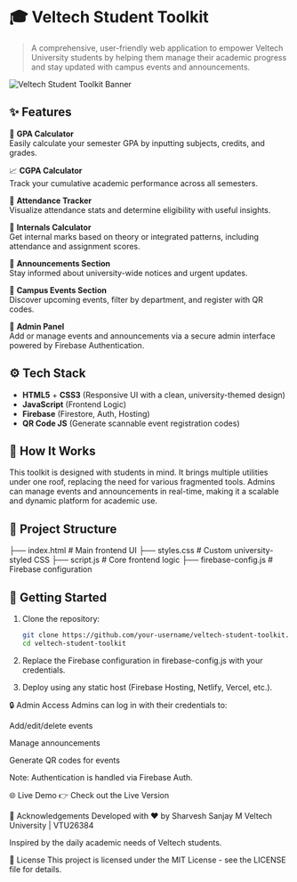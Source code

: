 # 🎓 Veltech Student Toolkit

> A comprehensive, user-friendly web application to empower Veltech University students by helping them manage their academic progress and stay updated with campus events and announcements.

![Veltech Student Toolkit Banner](https://toolkitvtu.netlify.app/logos/logo.png)

## ✨ Features

🔢 **GPA Calculator**  
Easily calculate your semester GPA by inputting subjects, credits, and grades.

📈 **CGPA Calculator**  
Track your cumulative academic performance across all semesters.

📅 **Attendance Tracker**  
Visualize attendance stats and determine eligibility with useful insights.

🧮 **Internals Calculator**  
Get internal marks based on theory or integrated patterns, including attendance and assignment scores.

📢 **Announcements Section**  
Stay informed about university-wide notices and urgent updates.

🎉 **Campus Events Section**  
Discover upcoming events, filter by department, and register with QR codes.

🔐 **Admin Panel**  
Add or manage events and announcements via a secure admin interface powered by Firebase Authentication.

## ⚙️ Tech Stack

- **HTML5** + **CSS3** (Responsive UI with a clean, university-themed design)
- **JavaScript** (Frontend Logic)
- **Firebase** (Firestore, Auth, Hosting)
- **QR Code JS** (Generate scannable event registration codes)

## 🧠 How It Works

This toolkit is designed with students in mind. It brings multiple utilities under one roof, replacing the need for various fragmented tools. Admins can manage events and announcements in real-time, making it a scalable and dynamic platform for academic use.

## 📂 Project Structure

├── index.html # Main frontend UI 
├── styles.css # Custom university-styled CSS 
├── script.js # Core frontend logic 
├── firebase-config.js # Firebase configuration


## 🚀 Getting Started

1. Clone the repository:
   ```bash
   git clone https://github.com/your-username/veltech-student-toolkit.git
   cd veltech-student-toolkit
2. Replace the Firebase configuration in firebase-config.js with your credentials.

3. Deploy using any static host (Firebase Hosting, Netlify, Vercel, etc.).

🔒 Admin Access
Admins can log in with their credentials to:

Add/edit/delete events

Manage announcements

Generate QR codes for events

Note: Authentication is handled via Firebase Auth.

🌐 Live Demo
👉 Check out the Live Version

🙌 Acknowledgements
Developed with ❤️ by Sharvesh Sanjay M
Veltech University | VTU26384

Inspired by the daily academic needs of Veltech students.

📃 License
This project is licensed under the MIT License - see the LICENSE file for details.
